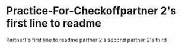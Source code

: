 # Practice-For-Checkoffpartner 2's first line to readme
Partner1's first line to readme
partner 2's second
partner 2's third
